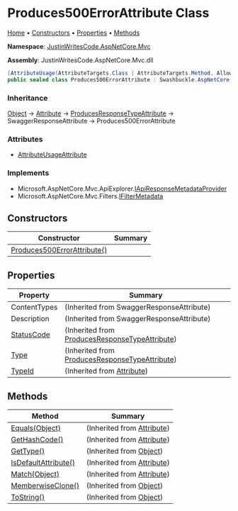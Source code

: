 # Produces500ErrorAttribute Class

[Home](../../README.md) &#x2022; [Constructors](#constructors) &#x2022; [Properties](#properties) &#x2022; [Methods](#methods)

**Namespace**: [JustinWritesCode.AspNetCore.Mvc](../README.md)

**Assembly**: JustinWritesCode\.AspNetCore\.Mvc\.dll

```csharp
[AttributeUsage(AttributeTargets.Class | AttributeTargets.Method, AllowMultiple = true)]
public sealed class Produces500ErrorAttribute : Swashbuckle.AspNetCore.Annotations.SwaggerResponseAttribute
```

### Inheritance

[Object](https://docs.microsoft.com/en-us/dotnet/api/system.object) &#x2192; [Attribute](https://docs.microsoft.com/en-us/dotnet/api/system.attribute) &#x2192; [ProducesResponseTypeAttribute](https://docs.microsoft.com/en-us/dotnet/api/microsoft.aspnetcore.mvc.producesresponsetypeattribute) &#x2192; SwaggerResponseAttribute &#x2192; Produces500ErrorAttribute

### Attributes

* [AttributeUsageAttribute](https://docs.microsoft.com/en-us/dotnet/api/system.attributeusageattribute)

### Implements

* Microsoft\.AspNetCore\.Mvc\.ApiExplorer\.[IApiResponseMetadataProvider](https://docs.microsoft.com/en-us/dotnet/api/microsoft.aspnetcore.mvc.apiexplorer.iapiresponsemetadataprovider)
* Microsoft\.AspNetCore\.Mvc\.Filters\.[IFilterMetadata](https://docs.microsoft.com/en-us/dotnet/api/microsoft.aspnetcore.mvc.filters.ifiltermetadata)

## Constructors

| Constructor | Summary |
| ----------- | ------- |
| [Produces500ErrorAttribute()](-ctor/README.md) | |

## Properties

| Property | Summary |
| -------- | ------- |
| ContentTypes |  \(Inherited from SwaggerResponseAttribute\) |
| Description |  \(Inherited from SwaggerResponseAttribute\) |
| [StatusCode](https://docs.microsoft.com/en-us/dotnet/api/microsoft.aspnetcore.mvc.producesresponsetypeattribute.statuscode) |  \(Inherited from [ProducesResponseTypeAttribute](https://docs.microsoft.com/en-us/dotnet/api/microsoft.aspnetcore.mvc.producesresponsetypeattribute)\) |
| [Type](https://docs.microsoft.com/en-us/dotnet/api/microsoft.aspnetcore.mvc.producesresponsetypeattribute.type) |  \(Inherited from [ProducesResponseTypeAttribute](https://docs.microsoft.com/en-us/dotnet/api/microsoft.aspnetcore.mvc.producesresponsetypeattribute)\) |
| [TypeId](https://docs.microsoft.com/en-us/dotnet/api/system.attribute.typeid) |  \(Inherited from [Attribute](https://docs.microsoft.com/en-us/dotnet/api/system.attribute)\) |

## Methods

| Method | Summary |
| ------ | ------- |
| [Equals(Object)](https://docs.microsoft.com/en-us/dotnet/api/system.attribute.equals) |  \(Inherited from [Attribute](https://docs.microsoft.com/en-us/dotnet/api/system.attribute)\) |
| [GetHashCode()](https://docs.microsoft.com/en-us/dotnet/api/system.attribute.gethashcode) |  \(Inherited from [Attribute](https://docs.microsoft.com/en-us/dotnet/api/system.attribute)\) |
| [GetType()](https://docs.microsoft.com/en-us/dotnet/api/system.object.gettype) |  \(Inherited from [Object](https://docs.microsoft.com/en-us/dotnet/api/system.object)\) |
| [IsDefaultAttribute()](https://docs.microsoft.com/en-us/dotnet/api/system.attribute.isdefaultattribute) |  \(Inherited from [Attribute](https://docs.microsoft.com/en-us/dotnet/api/system.attribute)\) |
| [Match(Object)](https://docs.microsoft.com/en-us/dotnet/api/system.attribute.match) |  \(Inherited from [Attribute](https://docs.microsoft.com/en-us/dotnet/api/system.attribute)\) |
| [MemberwiseClone()](https://docs.microsoft.com/en-us/dotnet/api/system.object.memberwiseclone) |  \(Inherited from [Object](https://docs.microsoft.com/en-us/dotnet/api/system.object)\) |
| [ToString()](https://docs.microsoft.com/en-us/dotnet/api/system.object.tostring) |  \(Inherited from [Object](https://docs.microsoft.com/en-us/dotnet/api/system.object)\) |

